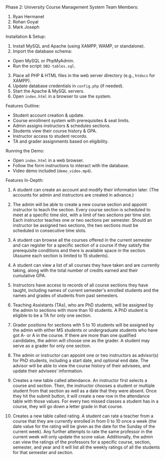 Phase 2: University Course Management System
Team Members:
1. Ryan Hermanet 
2. Rohan Goyal
3. Mark Joseph

Installation & Setup:
1. Install MySQL and Apache (using XAMPP, WAMP, or standalone).
2. Import the database schema:
- Open MySQL or PhpMyAdmin.
- Run the script: `DB2-tables.sql`.
3. Place all PHP & HTML files in the web server directory (e.g., `htdocs` for XAMPP).
4. Update database credentials in `config.php` (if needed).
5. Start the Apache & MySQL servers.
6. Open `index.html` in a browser to use the system.

Features Outline:
- Student account creation & update.
- Course enrollment system with prerequisites & seat limits.
- Admin assigns instructors & schedules sections.
- Students view their course history & GPA.
- Instructor access to student records.
- TA and grader assignments based on eligibility.

Running the Demo:
- Open `index.html` in a web browser.
- Follow the form instructions to interact with the database.
- Video demo included (`demo_video.mp4`).


Features In-Depth:
1. A student can create an account and modify their information later. (The accounts for
admin and instructors are created in advance.)

2. The admin will be able to create a new course section and appoint instructor to teach the
section. Every course section is scheduled to meet at a specific time slot, with a limit of
two sections per time slot. Each instructor teaches one or two sections per semester.
Should an instructor be assigned two sections, the two sections must be scheduled in
consecutive time slots.

3. A student can browse all the courses offered in the current semester and can register for
a specific section of a course if they satisfy the prerequisite conditions and there is
available space in the section. (Assume each section is limited to 15 students).

4. A student can view a list of all courses they have taken and are currently taking, along
with the total number of credits earned and their cumulative GPA.

5. Instructors have access to records of all course sections they have taught, including
names of current semester's enrolled students and the names and grades of students
from past semesters.

6. Teaching Assistants (TAs), who are PhD students, will be assigned by the admin to
sections with more than 10 students. A PhD student is eligible to be a TA for only one
section.

7. Grader positions for sections with 5 to 10 students will be assigned by the admin with
either MS students or undergraduate students who have got A- or A in the course. If
there are more than one qualified candidates, the admin will choose one as the grader.
A student may serve as a grader for only one section.

8. The admin or instructor can appoint one or two instructors as advisor(s) for PhD
students, including a start date, and optional end date. The advisor will be able to view
the course history of their advisees, and update their advisees’ information.

9. Creates a new table called attendance. An instructor first selects a course and section. Then, the instructor chooses a student or multiple student from that section as well as a date that they were absent. Once they hit the submit button, it will create a new row in the attendance table with those values. For every two missed classes a student has in a course, they will go down a letter grade in that course.

10. Creates a new table called rating. A student can rate a teacher from a course that they are currently enrolled in from 0 to 10 once a week (the date value for the rating will be given as the date for the Sunday of the current week). Any further attempts to rate the same professor in the current week will only update the score value. Additionally, the admin can view the ratings of the professors for a specific course, section, semester, and year and it will list all the weekly ratings of all the students for that semester and section.